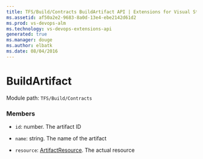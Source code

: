 ```yaml
---
title: TFS/Build/Contracts BuildArtifact API | Extensions for Visual Studio Team Services
ms.assetid: af50a2e2-9683-8a0d-13e4-ebe2142d61d2
ms.prod: vs-devops-alm
ms.technology: vs-devops-extensions-api
generated: true
ms.manager: douge
ms.author: elbatk
ms.date: 08/04/2016
---
```


# BuildArtifact

Module path: `TFS/Build/Contracts`


### Members

* `id`: number. The artifact ID

* `name`: string. The name of the artifact

* `resource`: [ArtifactResource](./ArtifactResource.md). The actual resource

